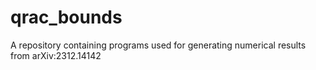 # qrac_bounds
A repository containing programs used for generating numerical results from arXiv:2312.14142 
